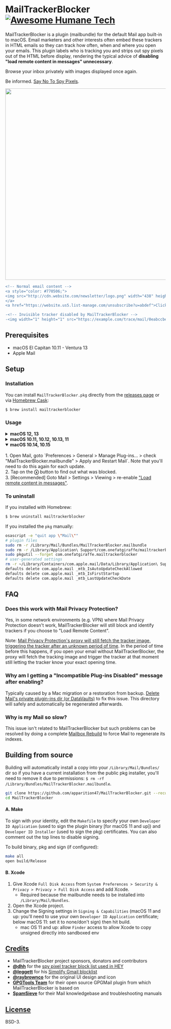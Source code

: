 # MailTrackerBlocker [![Awesome Humane Tech](https://codeberg.org/teaserbot-labs/delightful-humane-design/raw/branch/main/humane-tech-badge.svg)](https://codeberg.org/teaserbot-labs/delightful-humane-design)

MailTrackerBlocker is a plugin (mailbundle) for the default Mail app built-in to macOS. Email marketers and other interests often embed these trackers in HTML emails so they can track how often, when and where you open your emails. This plugin labels who is tracking you and strips out spy pixels out of the HTML before display, rendering the typical advice of **disabling "load remote content in messages" unnecessary**.

Browse your inbox privately with images displayed once again.

Be informed. [Say No To Spy Pixels](https://notospypixels.com/).

<p align="center"><img width="600" src="https://user-images.githubusercontent.com/3298414/121038136-00d2f780-c7eb-11eb-8e1a-d7d1fafc2e15.jpg"></p>

```diff
<!-- Normal email content -->
<a style="color: #770506;">
<img src="http://cdn.website.com/newsletter/logo.png" width="438" height="42" border="0" style="max-width: 90%; height: auto" alt="logo.png">
</a>
<a href="https://website.us5.list-manage.com/unsubscribe?u=abdef">Click here to unsubscribe</a> or <a href="https://website.us5.list-manage.com/profile?u=abdef">Update subscription preferences</a>

-<!-- Invisible tracker disabled by MailTrackerBlocker -->
-<img width="1" height="1" src="https://example.com/trace/mail/0eabccbe98c98e9b8ee8bc.png?u=abdef">
```

## Prerequisites

- macOS El Capitan 10.11 - Ventura 13
- Apple Mail


## Setup

### Installation

You can install `MailTrackerBlocker.pkg` directly from the [releases page](https://github.com/apparition47/MailTrackerBlocker/releases) or via [Homebrew Cask](https://brew.sh):

```bash
$ brew install mailtrackerblocker
```

### Usage

<details>
<summary><b>macOS 12, 13</b></summary>
<br>
1. Tap on the <strong>ⓧ</strong> button to find out what was blocked.
<br>
2. [Recommended] Goto Mail > Settings > Privacy > disable <a href="https://techviral.net/wp-content/uploads/2021/11/Mail-Privacy-Protection.jpg">"Block All Remote Content"</a>.
</details>

<details>
<summary><b>macOS 10.11, 10.12, 10.13, 11</b></summary>
<br>
1. Tap on the <strong>ⓧ</strong> button to find out what was blocked.
<br>
2. [Recommended] Goto Mail > Settings > Viewing > re-enable <a href="https://www.imore.com/sites/imore.com/files/styles/xlarge/public/field/image/2019/07/mac-load-remote.jpg">"Load remote content in messages"</a>.
</details>

<details open>
<summary><b>macOS 10.14, 10.15</b></summary>
<br>
1. Open Mail, goto `Preferences > General > Manage Plug-ins... > check "MailTrackerBlocker.mailbundle" > Apply and Restart Mail`. Note that you'll need to do this again for each update.
<br>
2. Tap on the <strong>ⓧ</strong> button to find out what was blocked.
<br>
3. [Recommended] Goto Mail > Settings > Viewing > re-enable <a href="https://www.imore.com/sites/imore.com/files/styles/xlarge/public/field/image/2019/07/mac-load-remote.jpg">"Load remote content in messages"</a>.
</details>


### To uninstall

If you installed with Homebrew:

```bash
$ brew uninstall mailtrackerblocker
```

If you installed the `pkg` manually:

```bash
osascript -e "quit app \"Mail\""
# plugin files
sudo rm -r /Library/Mail/Bundles/MailTrackerBlocker.mailbundle
sudo rm -r /Library/Application\ Support/com.onefatgiraffe/mailtrackerblocker
sudo pkgutil --forget com.onefatgiraffe.mailtrackerblocker
# user-generated settings
rm -r ~/Library/Containers/com.apple.mail/Data/Library/Application\ Support/com.onefatgiraffe.mailtrackerblocker
defaults delete com.apple.mail _mtb_IsAutoUpdateCheckAllowed
defaults delete com.apple.mail _mtb_IsFirstStartup
defaults delete com.apple.mail _mtb_LastUpdateCheckDate
```

## FAQ

### Does this work with Mail Privacy Protection?

Yes, in some network environments (e.g. VPN) where Mail Privacy Protection doesn't work, MailTrackerBlocker will still block and identify trackers if you choose to "Load Remote Content".

Note: [Mail Privacy Protection's proxy will still fetch the tracker image, triggering the tracker after an unknown period of time](https://www.mailbutler.io/blog/news/why-apples-mail-privacy-protection-does-not-break-mailbutlers-tracking-feature/). In the period of time before this happens, if you open your email without MailTrackerBlocker, the proxy will fetch the tracking image and trigger the tracker at that moment still letting the tracker know your exact opening time.

### Why am I getting a "Incompatible Plug-ins Disabled" message after enabling?

Typically caused by a Mac migration or a restoration from backup. [Delete Mail's private plugin-ins dir (or DataVaults)](https://c-command.com/spamsieve/help/resetting-mail-s-privat) to fix this issue. This directory will safely and automatically be regenerated afterwards.

### Why is my Mail so slow?

This issue isn't related to MailTrackerBlocker but such problems can be resolved by doing a complete [Mailbox Rebuild](https://c-command.com/spamsieve/help/how-can-i-rebuild-apple) to force Mail to regenerate its indexes.


## Building from source

Building will automatically install a copy into your `/Library/Mail/Bundles/` dir so if you have a current installation from the public pkg installer, you'll need to remove it due to permissions: `$ rm -rf /Library/Bundles/MailTrackerBlocker.mailbundle`.

```bash
git clone https://github.com/apparition47/MailTrackerBlocker.git --recursive
cd MailTrackerBlocker
```

#### A. Make

To sign with your identity, edit the `Makefile` to specify your own `Developer ID Application` (used to sign the plugin binary [for macOS 11 and up]) and `Developer ID Installer` (used to sign the pkg) certificates. You can also comment out the top lines to disable signing.

To build binary, pkg and sign (if configured):

```bash
make all
open build/Release
```

#### B. Xcode

1. Give Xcode `Full Disk Access` from `System Preferences > Security & Privacy > Privacy > Full Disk Access` and add Xcode.
     * Required because the mailbundle needs to be installed into `/Library/Mail/Bundles`.
2. Open the Xcode project.
3. Change the Signing settings in `Signing & Capabilities` (macOS 11 and up: you'll need to use your own `Developer ID Application` certificate; below macOS 11: set it to none/don't sign) then hit build.
     * mac OS 11 and up: allow `Finder` access to allow Xcode to copy unsigned directly into sandboxed env


## [Credits](https://github.com/apparition47/MailTrackerBlocker/blob/master/Resources/ACKNOWLEDGEMENTS)

* MailTrackerBlocker project sponsors, donators and contributors
* **[@dhh](https://github.com/dhh)** for the [spy pixel tracker block list used in HEY](https://gist.github.com/dhh/360f4dc7ddbce786f8e82b97cdad9d20)
* **[@leggett](https://github.com/leggett)** for his [Simplify Gmail blocklist](https://github.com/leggett/simplify-trackers)
* **[@raybrownco](https://github.com/raybrownco)** for the original UI design and icon
* **[GPGTools Team](https://gpgtools.org/)** for their open source GPGMail plugin from which MailTrackerBlocker is based on
* **[SpamSieve](https://c-command.com/spamsieve/)** for their Mail knowledgebase and troubleshooting manuals


## [License](https://github.com/apparition47/MailTrackerBlocker/blob/master/LICENSE)

BSD-3.
